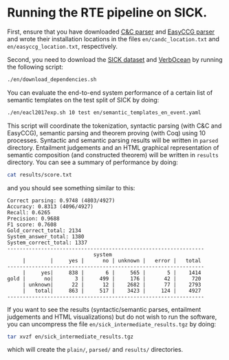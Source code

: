 # Running the RTE pipeline on SICK.

First, ensure that you have downloaded [C&C parser](http://www.cl.cam.ac.uk/~sc609/candc-1.00.html)
and [EasyCCG parser](https://github.com/mikelewis0/easyccg) and wrote their installation locations
in the files `en/candc_location.txt` and `en/easyccg_location.txt`, respectively.

Second, you need to download the [SICK dataset](http://alt.qcri.org/semeval2014/task1/index.php?id=data-and-tools)
and [VerbOcean](http://www.patrickpantel.com/download/data/verbocean/verbocean.unrefined.2004-05-20.txt.gz)
by running the following script:

```bash
./en/download_dependencies.sh
```

You can evaluate the end-to-end system performance of a certain list of semantic templates on
the test split of SICK by doing:

```bash
./en/eacl2017exp.sh 10 test en/semantic_templates_en_event.yaml
```

This script will coordinate the tokenization, syntactic parsing (with C&C and
EasyCCG), semantic parsing and theorem proving (with Coq) using 10 processes.
Syntactic and semantic parsing results will be written in `parsed` directory.
Entailment judgements and an HTML graphical representation of semantic
composition (and constructed theorem) will be written in `results` directory.
You can see a summary of performance by doing:

```bash
cat results/score.txt
```

and you should see something similar to this:

```
Correct parsing: 0.9748 (4803/4927)
Accuracy: 0.8313 (4096/4927)
Recall: 0.6265
Precision: 0.9688
F1 score: 0.7608
Gold_correct_total: 2134
System_answer_total: 1380
System_correct_total: 1337
----------------------------------------------------------------
                            system                              
     |        |     yes |      no | unknown |   error |   total 
----------------------------------------------------------------
     |     yes|     838 |       6 |     565 |       5 |    1414 
gold |      no|       3 |     499 |     176 |      42 |     720 
     | unknown|      22 |      12 |    2682 |      77 |    2793 
     |   total|     863 |     517 |    3423 |     124 |    4927 
----------------------------------------------------------------
```

If you want to see the results (syntactic/semantic parses, entailment judgements and HTML
visualizations) but do not wish to run the software, you can uncompress the file
`en/sick_intermediate_results.tgz` by doing:

```bash
tar xvzf en/sick_intermediate_results.tgz
```

which will create the `plain/`, `parsed/` and `results/` directories.
